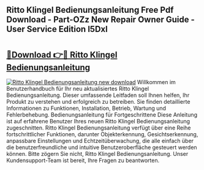 ## Ritto Klingel Bedienungsanleitung Free Pdf Download - Part-OZz New Repair Owner Guide - User Service Edition l5Dxl

# <h2><a href="http://df1e42u.blite.top/?on=Ritto+Klingel+Bedienungsanleitung">🔗Download 👉🔴 Ritto Klingel Bedienungsanleitung</a></h2>

[![Ritto Klingel Bedienungsanleitung new download](https://i.imgur.com/lujVjoI.png)](http://df1e42u.blite.top/?on=Ritto+Klingel+Bedienungsanleitung)
Willkommen im Benutzerhandbuch für Ihr neu aktualisiertes Ritto Klingel Bedienungsanleitung. Dieser umfassende Leitfaden soll Ihnen helfen, Ihr Produkt zu verstehen und erfolgreich zu betreiben. Sie finden detaillierte Informationen zu Funktionen, Installation, Betrieb, Wartung und Fehlerbehebung. Bedienungsanleitung für Fortgeschrittene Diese Anleitung ist auf erfahrene Benutzer Ihres neuen Ritto Klingel Bedienungsanleitung zugeschnitten. Ritto Klingel Bedienungsanleitung verfügt über eine Reihe fortschrittlicher Funktionen, darunter Objekterkennung, Gesichtserkennung, anpassbare Einstellungen und Echtzeitüberwachung, die alle einfach über die benutzerfreundliche und intuitive Benutzeroberfläche gesteuert werden können. Bitte zögern Sie nicht, Ritto Klingel Bedienungsanleitung. Unser Kundensupport-Team ist bereit, Ihre Fragen zu beantworten.
